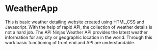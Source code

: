 # WeatherApp
This is basic weather detailing website created using HTML,CSS and Javascript. 
With the help of rapid API, the collection of weather details is not a hard job.
The API Ninjas Weather API provides the latest weather information for any city or geographic location in the world.
Through this work basic functioning of front end and API are understandable.
